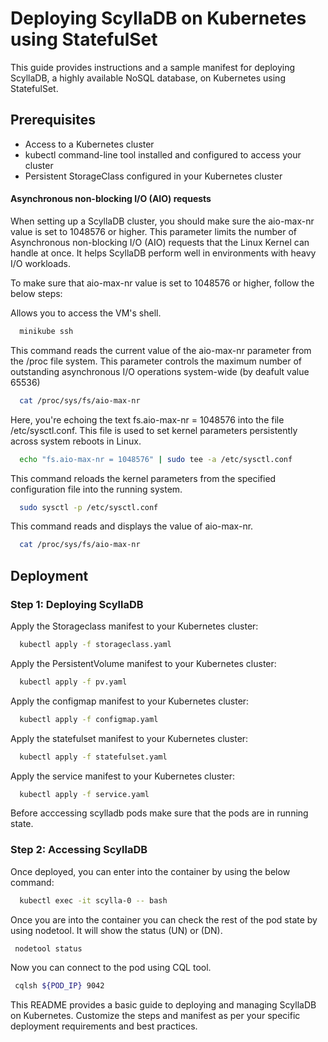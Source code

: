 
# Deploying ScyllaDB on Kubernetes using StatefulSet

This guide provides instructions and a sample manifest for deploying ScyllaDB, a highly available NoSQL database, on Kubernetes using StatefulSet.

## Prerequisites
- Access to a Kubernetes cluster 
- kubectl command-line tool installed and configured to access your cluster
- Persistent StorageClass configured in your Kubernetes cluster

#### Asynchronous non-blocking I/O (AIO) requests
When setting up a ScyllaDB cluster, you should make sure the aio-max-nr value is set to 1048576 or higher. This parameter limits the number of Asynchronous non-blocking I/O (AIO) requests that the Linux Kernel can handle at once. It helps ScyllaDB perform well in environments with heavy I/O workloads.

To make sure that aio-max-nr value is set to 1048576 or higher, follow the below steps:


Allows you to access the VM's shell.
```bash
  minikube ssh
```
This command reads the current value of the aio-max-nr parameter from the /proc file system. This parameter controls the maximum number of outstanding asynchronous I/O operations system-wide (by deafult value 65536) 

```bash
  cat /proc/sys/fs/aio-max-nr  
```
Here, you're echoing the text fs.aio-max-nr = 1048576 into the file /etc/sysctl.conf. This file is used to set kernel parameters persistently across system reboots in Linux.
```bash
  echo "fs.aio-max-nr = 1048576" | sudo tee -a /etc/sysctl.conf 
```
This command reloads the kernel parameters from the specified configuration file into the running system.
```bash
  sudo sysctl -p /etc/sysctl.conf 
```
This command reads and displays the value of aio-max-nr.
```bash
  cat /proc/sys/fs/aio-max-nr 
```


## Deployment

### Step 1: Deploying ScyllaDB

Apply the Storageclass manifest to your Kubernetes cluster:

```bash
  kubectl apply -f storageclass.yaml
```
Apply the PersistentVolume manifest to your Kubernetes cluster:
```bash
  kubectl apply -f pv.yaml
```
Apply the configmap manifest to your Kubernetes cluster:
```bash
  kubectl apply -f configmap.yaml
```
Apply the statefulset manifest to your Kubernetes cluster:
```bash
  kubectl apply -f statefulset.yaml
```
Apply the service manifest to your Kubernetes cluster:
```bash
  kubectl apply -f service.yaml
```

Before acccessing scylladb pods make sure that the pods are in running state.
### Step 2: Accessing ScyllaDB
Once deployed, you can enter into the container by using the below command:
```bash
  kubectl exec -it scylla-0 -- bash
```
Once you are into the container you can check the rest of the pod state by using nodetool. It will show the status (UN) or (DN).
 ```bash
  nodetool status
```
Now you can connect to the pod using CQL tool.
 ```bash
  cqlsh ${POD_IP} 9042
```

This README provides a basic guide to deploying and managing ScyllaDB on Kubernetes. Customize the steps and manifest as per your specific deployment requirements and best practices.




